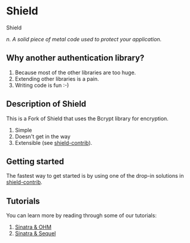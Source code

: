 # Shield

Shield

_n. A solid piece of metal code used to protect your application._

## Why another authentication library?

1. Because most of the other libraries are too huge.
2. Extending other libraries is a pain.
3. Writing code is fun :-)

## Description of Shield

This is a Fork of Shield that uses the Bcrypt library for encryption.

1. Simple
2. Doesn't get in the way
3. Extensible (see [shield-contrib][shield-contrib]).

## Getting started

The fastest way to get started is by using one of the drop-in solutions
in [shield-contrib][shield-contrib].

## Tutorials

You can learn more by reading through some of our tutorials:

1. [Sinatra & OHM][sin-ohm]
2. [Sinatra & Sequel][sin-sequel]


[sin]: http://sinatrarb.com
[ohm]: http://ohm.keyvalue.org
[shield-contrib]: http://github.com/cyx/shield-contrib
[sin-ohm]: http://cyx.github.com/shield/sinatra-ohm.html
[sin-sequel]: http://cyx.github.com/shield/sinatra-sequel.html
